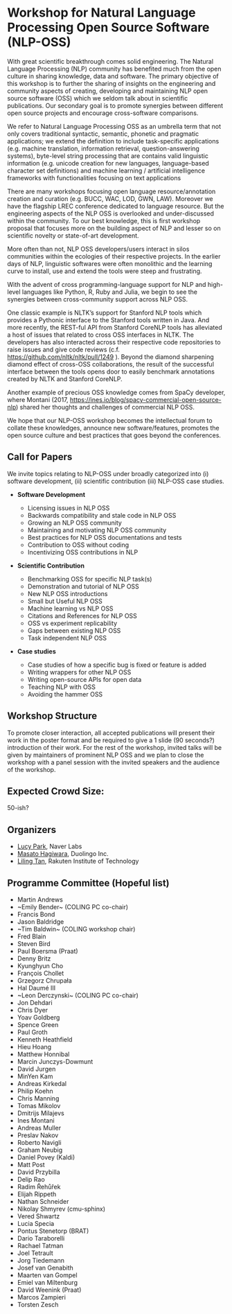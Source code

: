 Workshop for Natural Language Processing Open Source Software (NLP-OSS)
====


With great scientific breakthrough comes solid engineering. The Natural Language Processing (NLP) community has benefited much from the open culture in sharing knowledge, data and software. The primary objective of this workshop is to further the sharing of insights on the engineering and community aspects of creating, developing and maintaining NLP open source software (OSS) which we seldom talk about in scientific publications. Our secondary goal is to promote synergies between different open source projects and encourage cross-software comparisons. 

We refer to Natural Language Processing OSS as an umbrella term that not only covers traditional syntactic, semantic, phonetic and pragmatic applications; we extend the definition to include 
task-specific applications (e.g. machine translation, information retrieval, question-answering systems), 
byte-level string processing that are contains valid linguistic information (e.g. unicode creation for new languages, language-based character set definitions) and 
machine learning / artificial intelligence frameworks with functionalities focusing on text applications

There are many workshops focusing open language resource/annotation creation and curation (e.g. BUCC, WAC, LOD, GWN, LAW). Moreover we have the flagship LREC conference dedicated to language resource. But the engineering aspects of the NLP OSS is overlooked and under-discussed within the community. To our best knowledge, this is first workshop proposal that focuses more on the building aspect of NLP and lesser so on scientific novelty or state-of-art development.

More often than not, NLP OSS developers/users interact in silos communities within the ecologies of their respective projects. In the earlier days of NLP, linguistic softwares were often monolithic and the learning curve to install, use and extend the tools were steep and frustrating. 

With the advent of cross programming-language support for NLP and high-level languages like Python, R, Ruby and Julia, we begin to see the synergies between cross-community support across NLP OSS. 

One classic example is NLTK’s support for Stanford NLP tools which provides a Pythonic interface to the Stanford tools written in Java. And more recently, the REST-ful API from Stanford CoreNLP tools has alleviated a host of issues that related to cross OSS interfaces in NLTK. The developers has also interacted across their respective code repositories to raise issues and give code reviews (c.f. https://github.com/nltk/nltk/pull/1249 ).  Beyond the diamond sharpening diamond effect of cross-OSS collaborations, the result of the successful interface between the tools opens door to easily benchmark annotations created by NLTK and Stanford CoreNLP.

Another example of precious OSS knowledge comes from SpaCy developer, where Montani (2017, https://ines.io/blog/spacy-commercial-open-source-nlp) shared her thoughts and challenges of commercial NLP OSS.  

We hope that our NLP-OSS workshop becomes the intellectual forum to collate these knowledges, announce new software/features, promotes the open source culture and best practices that goes beyond the conferences. 


## Call for Papers


We invite topics relating to NLP-OSS under broadly categorized into (i) software development, (ii) scientific contribution (iii) NLP-OSS case studies.

 - **Software Development**
   - Licensing issues in NLP OSS
   - Backwards compatibility and stale code in NLP OSS
   - Growing an NLP OSS community
   - Maintaining and motivating NLP OSS community
   - Best practices for NLP OSS documentations and tests
   - Contribution to OSS without coding
   - Incentivizing OSS contributions in NLP

 - **Scientific Contribution**
   - Benchmarking OSS for specific NLP task(s)
   - Demonstration and tutorial of NLP OSS 
   - New NLP OSS introductions
   - Small but Useful NLP OSS
   - Machine learning vs NLP OSS
   - Citations and References for NLP OSS
   - OSS vs experiment replicability
   - Gaps between existing NLP OSS
   - Task independent NLP OSS


 - **Case studies**
   - Case studies of how a specific bug is fixed or feature is added
   - Writing wrappers for other NLP OSS
   - Writing open-source APIs for open data
   - Teaching NLP with OSS
   - Avoiding the hammer OSS


## Workshop Structure

To promote closer interaction, all accepted publications will present their work in the poster format and be required to give a 1 slide (90 seconds?) introduction of their work. For the rest of the workshop, invited talks will be given by maintainers of prominent NLP OSS and we plan to close the workshop with a panel session with the invited speakers and the audience of the workshop.

## Expected Crowd Size: 

50-ish? 


## Organizers

 - [Lucy Park](https://github.com/e9t), Naver Labs
 - [Masato Hagiwara](http://masatohagiwara.net/), Duolingo Inc.
 - [Liling Tan](https://github.com/alvations), Rakuten Institute of Technology 



## Programme Committee (Hopeful list)

 - Martin Andrews
 - ~Emily Bender~ (COLING PC co-chair)
 - Francis Bond
 - Jason Baldridge
 - ~Tim Baldwin~ (COLING workshop chair)
 - Fred Blain
 - Steven Bird
 - Paul Boersma (Praat)
 - Denny Britz
 - Kyunghyun Cho
 - François Chollet
 - Grzegorz Chrupała
 - Hal Daumé III
 - ~Leon Derczynski~ (COLING PC co-chair)
 - Jon Dehdari
 - Chris Dyer
 - Yoav Goldberg
 - Spence Green
 - Paul Groth
 - Kenneth Heathfield
 - Hieu Hoang
 - Matthew Honnibal
 - Marcin Junczys-Dowmunt
 - David Jurgen
 - MinYen Kam
 - Andreas Kirkedal
 - Philip Koehn
 - Chris Manning
 - Tomas Mikolov
 - Dmitrijs Milajevs
 - Ines Montani
 - Andreas Muller
 - Preslav Nakov
 - Roberto Navigli
 - Graham Neubig
 - Daniel Povey (Kaldi)
 - Matt Post
 - David Przybilla
 - Delip Rao
 - Radim Řehůřek
 - Elijah Rippeth
 - Nathan Schneider 
 - Nikolay Shmyrev (cmu-sphinx)
 - Vered Shwartz
 - Lucia Specia
 - Pontus Stenetorp (BRAT)
 - Dario Taraborelli
 - Rachael Tatman
 - Joel Tetrault 
 - Jorg Tiedemann
 - Josef van Genabith
 - Maarten van Gompel
 - Emiel van Miltenburg
 - David Weenink  (Praat) 
 - Marcos Zampieri
 - Torsten Zesch
 


 



